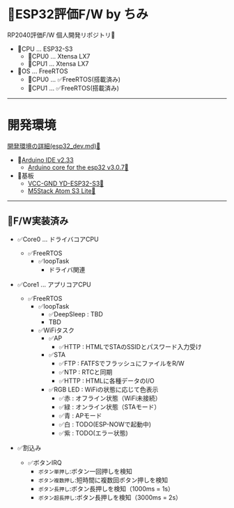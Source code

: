 # 📍ESP32評価F/W by ちみ
RP2040評価F/W 個人開発リポジトリ🥳
- 📍CPU ... ESP32-S3
  - 📍CPU0 ... Xtensa LX7
  - 📍CPU1 ... Xtensa LX7
- 📍OS ... FreeRTOS
  - 📍CPU0 ... ✅FreeRTOS(搭載済み)
  - 📍CPU1 ... ✅FreeRTOS(搭載済み)
****

# 開発環境
[開発環境の詳細(esp32_dev.md)🔗](/doc/esp32_dev.md)

- 📍[Arduino IDE v2.33](https://github.com/arduino/arduino-ide/releases/tag/2.3.3)
  - [Arduino core for the esp32 v3.0.7🔗](https://github.com/espressif/arduino-esp32/releases/tag/3.0.7)
- 📍基板
  - [VCC-GND YD-ESP32-S3🔗](https://github.com/vcc-gnd/YD-ESP32-S3)
  - [M5Stack Atom S3 Lite🔗](https://docs.m5stack.com/en/core/AtomS3%20Lite)

****

## 📍F/W実装済み
- ✅Core0 ... ドライバコアCPU
  - ✅FreeRTOS
    - ✅loopTask
      - ドライバ関連
- ✅Core1 ... アプリコアCPU
  - ✅FreeRTOS
    - ✅loopTask
      - ✅DeepSleep : TBD
      - TBD
    - ✅WiFiタスク
      - ✅AP
        - ✅HTTP : HTMLでSTAのSSIDとパスワード入力受け
      - ✅STA
        - ✅FTP : FATFSでフラッシュにファイルをR/W
        - ✅NTP : RTCと同期
        - ✅HTTP : HTMLに各種データのI/O
      - ✅RGB LED : WiFiの状態に応じて色表示
        - ✅赤 : オフライン状態（WiFi未接続）
        - ✅緑 : オンライン状態（STAモード）
        - ✅青 : APモード
        - ✅白 : TODO(ESP-NOWで起動中)
        - ✅紫 : TODO(エラー状態)

- ✅割込み
  - ✅ボタンIRQ
    - `ボタン単押し`:ボタン一回押しを検知
    - `ボタン複数押し`:短時間に複数回ボタン押しを検知
    - `ボタン長押し`:ボタン長押しを検知（1000ms = 1s）
    - `ボタン超長押し`:ボタン長押しを検知（3000ms = 2s）